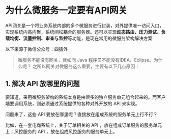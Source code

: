 # 为什么微服务一定要有API网关

API网关是一个将业务系统内部的多个微服务进行封装，对外提供唯一访问入口，实现系统内高内聚，系统间松耦合的服务器。还可以实现**动态路由、压力测试、负载均衡、流量控制、审查与监控**等功能，是现在常用的微服务架构解决方案

以下来源于微信公众号：四猿外

> 微服务不能没有网关，就如同 Java 程序员不能没有IDEA、Eclipse。为什么呢？
> 之所以网关对微服务这么重要，主要有以下几点原因：

## 1. 解决 API 放哪里的问题

要知道，采用微服务架构的系统本身是由很多的独立服务单元组合起来的。而客户端要调用系统，则必须通过系统提供的各种对外开放的 API 来实现。

问题来了，这些 API 要放在哪里呢？直接放在组成系统的服务单元上行不行？

比如，在一套电商系统上，关于订单相关的 API ，放在组成订单服务的服务单元上；风控服务的 API ，放在组成风控服务的服务单元上。